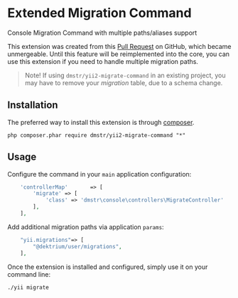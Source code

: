 Extended Migration Command
==========================

Console Migration Command with multiple paths/aliases support

This extension was created from this [Pull Request](https://github.com/yiisoft/yii2/pull/3273) on GitHub, which became unmergeable.
Until this feature will be reimplemented into the core, you can use this extension if you need to handle multiple migration paths.

> Note! If using `dmstr/yii2-migrate-command` in an existing project, you may have to remove your *migration* table, due to a schema change.

Installation
------------

The preferred way to install this extension is through [composer](http://getcomposer.org/download/).

```
php composer.phar require dmstr/yii2-migrate-command "*"
```

Usage
-----

Configure the command in your `main` application configuration:

```php
    'controllerMap'       => [
        'migrate' => [
            'class' => 'dmstr\console\controllers\MigrateController'
        ],
    ],
```

Add additional migration paths via application `params`:

```php
    "yii.migrations"=> [
        "@dektrium/user/migrations",
    ],
```

Once the extension is installed and configured, simply use it on your command line:

```
./yii migrate
```
